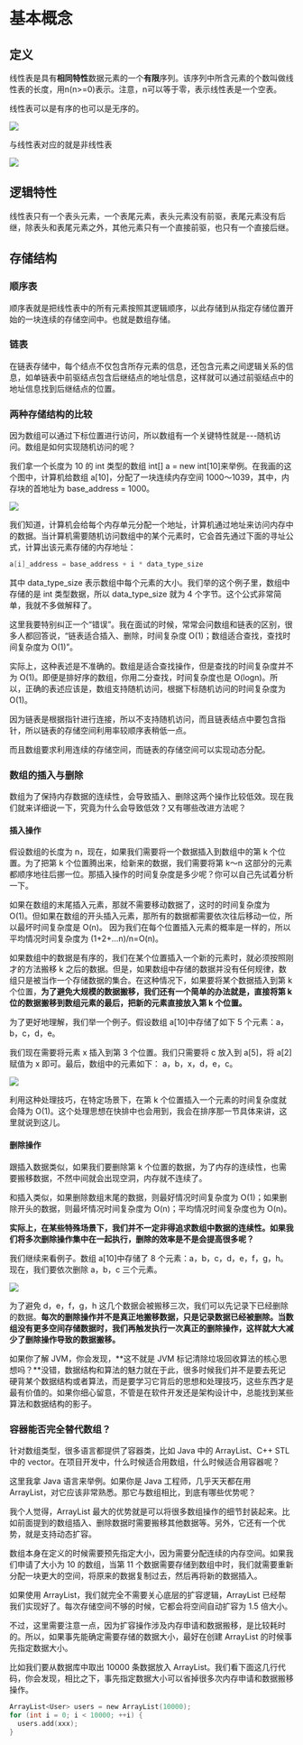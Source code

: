 # 基本概念

## 定义

线性表是具有**相同特性**数据元素的一个**有限**序列。该序列中所含元素的个数叫做线性表的长度，用n\(n&gt;=0\)表示。注意，n可以等于零，表示线性表是一个空表。

线性表可以是有序的也可以是无序的。

![](../.gitbook/assets/image%20%2840%29.png)

与线性表对应的就是非线性表

![](../.gitbook/assets/image%20%2839%29.png)

## 逻辑特性

线性表只有一个表头元素，一个表尾元素，表头元素没有前驱，表尾元素没有后继，除表头和表尾元素之外，其他元素只有一个直接前驱，也只有一个直接后继。

## 存储结构

### 顺序表

顺序表就是把线性表中的所有元素按照其逻辑顺序，以此存储到从指定存储位置开始的一块连续的存储空间中。也就是数组存储。

### 链表

在链表存储中，每个结点不仅包含所存元素的信息，还包含元素之间逻辑关系的信息，如单链表中前驱结点包含后继结点的地址信息，这样就可以通过前驱结点中的地址信息找到后继结点的位置。

### 两种存储结构的比较

因为数组可以通过下标位置进行访问，所以数组有一个关键特性就是---随机访问。数组是如何实现随机访问的呢？

我们拿一个长度为 10 的 int 类型的数组 int\[\] a = new int\[10\]来举例。在我画的这个图中，计算机给数组 a\[10\]，分配了一块连续内存空间 1000～1039，其中，内存块的首地址为 base\_address = 1000。

![](../.gitbook/assets/image%20%2838%29.png)

我们知道，计算机会给每个内存单元分配一个地址，计算机通过地址来访问内存中的数据。当计算机需要随机访问数组中的某个元素时，它会首先通过下面的寻址公式，计算出该元素存储的内存地址：

```c
a[i]_address = base_address + i * data_type_size
```

其中 data\_type\_size 表示数组中每个元素的大小。我们举的这个例子里，数组中存储的是 int 类型数据，所以 data\_type\_size 就为 4 个字节。这个公式非常简单，我就不多做解释了。

这里我要特别纠正一个“错误”。我在面试的时候，常常会问数组和链表的区别，很多人都回答说，“链表适合插入、删除，时间复杂度 O\(1\)；数组适合查找，查找时间复杂度为 O\(1\)”。

实际上，这种表述是不准确的。数组是适合查找操作，但是查找的时间复杂度并不为 O\(1\)。即便是排好序的数组，你用二分查找，时间复杂度也是 O\(logn\)。所以，正确的表述应该是，数组支持随机访问，根据下标随机访问的时间复杂度为 O\(1\)。

因为链表是根据指针进行连接，所以不支持随机访问，而且链表结点中要包含指针，所以链表的存储空间利用率较顺序表稍低一点。

而且数组要求利用连续的存储空间，而链表的存储空间可以实现动态分配。

### 数组的插入与删除

数组为了保持内存数据的连续性，会导致插入、删除这两个操作比较低效。现在我们就来详细说一下，究竟为什么会导致低效？又有哪些改进方法呢？

#### 插入操作

假设数组的长度为 n，现在，如果我们需要将一个数据插入到数组中的第 k 个位置。为了把第 k 个位置腾出来，给新来的数据，我们需要将第 k～n 这部分的元素都顺序地往后挪一位。那插入操作的时间复杂度是多少呢？你可以自己先试着分析一下。

如果在数组的末尾插入元素，那就不需要移动数据了，这时的时间复杂度为 O\(1\)。但如果在数组的开头插入元素，那所有的数据都需要依次往后移动一位，所以最坏时间复杂度是 O\(n\)。 因为我们在每个位置插入元素的概率是一样的，所以平均情况时间复杂度为 \(1+2+…n\)/n=O\(n\)。

如果数组中的数据是有序的，我们在某个位置插入一个新的元素时，就必须按照刚才的方法搬移 k 之后的数据。但是，如果数组中存储的数据并没有任何规律，数组只是被当作一个存储数据的集合。在这种情况下，如果要将某个数据插入到第 k 个位置，**为了避免大规模的数据搬移，我们还有一个简单的办法就是，直接将第 k 位的数据搬移到数组元素的最后，把新的元素直接放入第 k 个位置。**

为了更好地理解，我们举一个例子。假设数组 a\[10\]中存储了如下 5 个元素：a，b，c，d，e。

我们现在需要将元素 x 插入到第 3 个位置。我们只需要将 c 放入到 a\[5\]，将 a\[2\]赋值为 x 即可。最后，数组中的元素如下： a，b，x，d，e，c。

![](../.gitbook/assets/image%20%2843%29.png)

利用这种处理技巧，在特定场景下，在第 k 个位置插入一个元素的时间复杂度就会降为 O\(1\)。这个处理思想在快排中也会用到，我会在排序那一节具体来讲，这里就说到这儿。

#### 删除操作

跟插入数据类似，如果我们要删除第 k 个位置的数据，为了内存的连续性，也需要搬移数据，不然中间就会出现空洞，内存就不连续了。

和插入类似，如果删除数组末尾的数据，则最好情况时间复杂度为 O\(1\)；如果删除开头的数据，则最坏情况时间复杂度为 O\(n\)；平均情况时间复杂度也为 O\(n\)。

**实际上，在某些特殊场景下，我们并不一定非得追求数组中数据的连续性。如果我们将多次删除操作集中在一起执行，删除的效率是不是会提高很多呢？**

我们继续来看例子。数组 a\[10\]中存储了 8 个元素：a，b，c，d，e，f，g，h。现在，我们要依次删除 a，b，c 三个元素。

![](../.gitbook/assets/image%20%2841%29.png)

为了避免 d，e，f，g，h 这几个数据会被搬移三次，我们可以先记录下已经删除的数据。**每次的删除操作并不是真正地搬移数据，只是记录数据已经被删除。当数组没有更多空间存储数据时，我们再触发执行一次真正的删除操作，这样就大大减少了删除操作导致的数据搬移。**

如果你了解 JVM，你会发现，**这不就是 JVM 标记清除垃圾回收算法的核心思想吗？**没错，数据结构和算法的魅力就在于此，很多时候我们并不是要去死记硬背某个数据结构或者算法，而是要学习它背后的思想和处理技巧，这些东西才是最有价值的。如果你细心留意，不管是在软件开发还是架构设计中，总能找到某些算法和数据结构的影子。

### 容器能否完全替代数组？

针对数组类型，很多语言都提供了容器类，比如 Java 中的 ArrayList、C++ STL 中的 vector。在项目开发中，什么时候适合用数组，什么时候适合用容器呢？

这里我拿 Java 语言来举例。如果你是 Java 工程师，几乎天天都在用 ArrayList，对它应该非常熟悉。那它与数组相比，到底有哪些优势呢？

我个人觉得，ArrayList 最大的优势就是可以将很多数组操作的细节封装起来。比如前面提到的数组插入、删除数据时需要搬移其他数据等。另外，它还有一个优势，就是支持动态扩容。

数组本身在定义的时候需要预先指定大小，因为需要分配连续的内存空间。如果我们申请了大小为 10 的数组，当第 11 个数据需要存储到数组中时，我们就需要重新分配一块更大的空间，将原来的数据复制过去，然后再将新的数据插入。

如果使用 ArrayList，我们就完全不需要关心底层的扩容逻辑，ArrayList 已经帮我们实现好了。每次存储空间不够的时候，它都会将空间自动扩容为 1.5 倍大小。

不过，这里需要注意一点，因为扩容操作涉及内存申请和数据搬移，是比较耗时的。所以，如果事先能确定需要存储的数据大小，最好在创建 ArrayList 的时候事先指定数据大小。

比如我们要从数据库中取出 10000 条数据放入 ArrayList。我们看下面这几行代码，你会发现，相比之下，事先指定数据大小可以省掉很多次内存申请和数据搬移操作。

```c
ArrayList<User> users = new ArrayList(10000);
for (int i = 0; i < 10000; ++i) {
  users.add(xxx);
}
```

